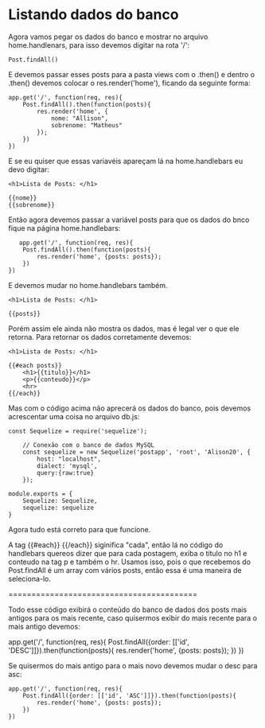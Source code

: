 # Listando dados do banco

Agora vamos pegar os dados do banco e mostrar no arquivo home.handlenars, para isso devemos digitar na rota '/':

    Post.findAll()

E devemos passar esses posts para a pasta views com o .then() e dentro o .then() devemos colocar o res.render('home'), ficando da seguinte forma:

    app.get('/', function(req, res){
        Post.findAll().then(function(posts){
            res.render('home', {
                nome: "Allison",
                sobrenome: "Matheus"
            });
        })
    })

E se eu quiser que essas variavéis apareçam lá na home.handlebars eu devo digitar:

    <h1>Lista de Posts: </h1>

    {{nome}}
    {{sobrenome}}

Então agora devemos passar a variável posts para que os dados do bnco fique na página home.handlebars:

       app.get('/', function(req, res){
        Post.findAll().then(function(posts){
            res.render('home', {posts: posts});
        })
    })

E devemos mudar no home.handlebars também.

    <h1>Lista de Posts: </h1>

    {{posts}}

Porém assim ele ainda não mostra os dados, mas é legal ver o que ele retorna. Para retornar os dados corretamente devemos:

    <h1>Lista de Posts: </h1>

    {{#each posts}}
        <h1>{{titulo}}</h1>
        <p>{{conteudo}}</p>
        <hr>
    {{/each}}

Mas com o código acima não aprecerá os dados do banco, pois devemos acrescentar uma coisa no arquivo db.js:

    const Sequelize = require('sequelize');

        // Conexão com o banco de dados MySQL
        const sequelize = new Sequelize('postapp', 'root', 'Alison20', {
            host: "localhost",
            dialect: 'mysql',
            query:{raw:true}
        });

    module.exports = {
        Sequelize: Sequelize,
        sequelize: sequelize
    }

Agora tudo está correto para que funcione.

A tag {{#each}} {{/each}} siginifica "cada", então lá no código do handlebars quereos dizer que para cada postagem, exiba o título no h1 e conteudo na tag p e também o hr.
Usamos isso, pois o que recebemos do Post.findAll é um array com vários posts, então essa é uma maneira de seleciona-lo.

=========================================

Todo esse código exibirá o conteúdo do banco de dados dos posts mais antigos para os mais recente, caso quisermos exibir do mais recente para o mais antigo devemos:

 app.get('/', function(req, res){
        Post.findAll({order: [['id', 'DESC']]}).then(function(posts){
            res.render('home', {posts: posts});
        })
    })

Se quisermos do mais antigo para o mais novo devemos mudar o desc para asc:


    app.get('/', function(req, res){
        Post.findAll({order: [['id', 'ASC']]}).then(function(posts){
            res.render('home', {posts: posts});
        })
    })



